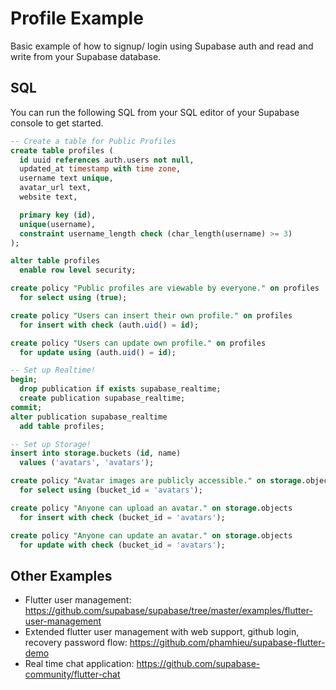 # Profile Example

Basic example of how to signup/ login using Supabase auth and read and write from your Supabase database. 
## SQL

You can run the following SQL from your SQL editor of your Supabase console to get started. 

```sql
-- Create a table for Public Profiles
create table profiles (
  id uuid references auth.users not null,
  updated_at timestamp with time zone,
  username text unique,
  avatar_url text,
  website text,

  primary key (id),
  unique(username),
  constraint username_length check (char_length(username) >= 3)
);

alter table profiles
  enable row level security;

create policy "Public profiles are viewable by everyone." on profiles
  for select using (true);

create policy "Users can insert their own profile." on profiles
  for insert with check (auth.uid() = id);

create policy "Users can update own profile." on profiles
  for update using (auth.uid() = id);

-- Set up Realtime!
begin;
  drop publication if exists supabase_realtime;
  create publication supabase_realtime;
commit;
alter publication supabase_realtime
  add table profiles;

-- Set up Storage!
insert into storage.buckets (id, name)
  values ('avatars', 'avatars');

create policy "Avatar images are publicly accessible." on storage.objects
  for select using (bucket_id = 'avatars');

create policy "Anyone can upload an avatar." on storage.objects
  for insert with check (bucket_id = 'avatars');

create policy "Anyone can update an avatar." on storage.objects
  for update with check (bucket_id = 'avatars');
```

## Other Examples

- Flutter user management: https://github.com/supabase/supabase/tree/master/examples/flutter-user-management
- Extended flutter user management with web support, github login, recovery password flow: https://github.com/phamhieu/supabase-flutter-demo
- Real time chat application: https://github.com/supabase-community/flutter-chat
